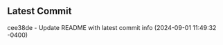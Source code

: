 
## Latest Commit
cee38de - Update README with latest commit info (2024-09-01 11:49:32 -0400) <Yunxi-Zhou>
